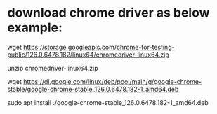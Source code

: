 # download chrome driver as below example:

wget https://storage.googleapis.com/chrome-for-testing-public/126.0.6478.182/linux64/chromedriver-linux64.zip

unzip chromedriver-linux64.zip

wget https://dl.google.com/linux/deb/pool/main/g/google-chrome-stable/google-chrome-stable_126.0.6478.182-1_amd64.deb

sudo apt install ./google-chrome-stable_126.0.6478.182-1_amd64.deb


